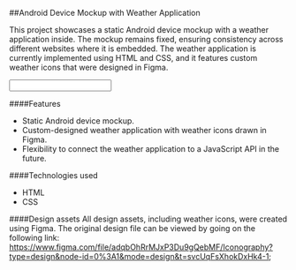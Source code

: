 ##Android Device Mockup with Weather Application

This project showcases a static Android device mockup with a weather application inside. The mockup remains fixed, ensuring consistency across different websites where it is embedded. The weather application is currently implemented using HTML and CSS, and it features custom weather icons that were designed in Figma.

<input src="" alt="website thumbnail">

####Features
- Static Android device mockup.
- Custom-designed weather application with weather icons drawn in Figma.
- Flexibility to connect the weather application to a JavaScript API in the future.

####Technologies used
- HTML
- CSS

####Design assets
All design assets, including weather icons, were created using Figma. The original design file can be viewed by going on the following link: 
https://www.figma.com/file/adqbOhRrMJxP3Du9gQebMF/Iconography?type=design&node-id=0%3A1&mode=design&t=svcUqFsXhokDxHk4-1;